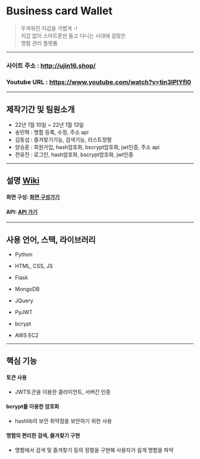 # Business card Wallet
>두꺼워진 지갑을 가볍게 -!  
>지갑 없이 스마트폰만 들고 다니는 시대에 걸맞은  
>명함 관리 플랫폼  
-----------
### 사이트 주소 : http://ujin16.shop/
### Youtube URL : https://www.youtube.com/watch?v=tin3lPlYfI0
------------
## 제작기간 및 팀원소개
* 22년 1월 10일 ~ 22년 1월 13일
* 송민혁 : 명함 등록, 수정, 주소 api
* 김동섭 : 즐겨찾기기능, 검색기능, 리스트정렬
* 양승훈 : 회원가입, hash암호화, bscrypt암호화, jwt인증, 주소 api
* 전유진 : 로그인, hash암호화, bscrypt암호화, jwt인증
------------
## 설명 [Wiki](https://github.com/thdals83/Chapter-1-_MiniProject/wiki)
 #### 화면 구성: [화면 구성가기](https://github.com/thdals83/Chapter-1-_MiniProject/wiki/%ED%99%94%EB%A9%B4-%EA%B5%AC%EC%84%B1)
 #### API: [API 가기](https://github.com/thdals83/Chapter-1-_MiniProject/wiki/API-%EC%84%A4%EB%AA%85)
---------------

## 사용 언어, 스택, 라이브러리
- Python 
- HTML, CSS, JS

- Flask
- MongoDB
- JQuery
- PyJWT 
- bcrypt
- AWS EC2 
	
--------------

## 핵심 기능
#### 토큰  사용
- JWT토큰을 이용한 클라이언트, 서버간 인증

#### bcrypt를 이용한 암호화
- hashlib의 보안 취약점을 보안하기 위한 사용

#### 명함의 편리한 검색, 즐겨찾기 구현
- 명함에서 검색 및 즐겨찾기 등의 정렬을 구현해 사용자가 쉽게 명함을 파악
